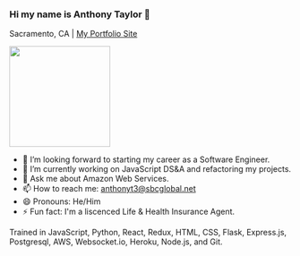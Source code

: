 ### Hi my name is Anthony Taylor 👋
Sacramento, CA |
[My Portfolio Site](https://antt3.herokuapp.com/index.html)


<img height="180em" src="https://github-readme-stats.vercel.app/api?username=antt3&show_icons=true&hide_border=true&&count_private=true&include_all_commits=true" />

<!--
**antt3/antt3** is a ✨ _special_ ✨ repository because its `README.md` (this file) appears on your GitHub profile.

Here are some ideas to get you started:
-->
- 🔭 I’m looking forward to starting my career as a Software Engineer.
- 🌱 I’m currently working on JavaScript DS&A and refactoring my projects.
- 💬 Ask me about Amazon Web Services.
- 📫 How to reach me: anthonyt3@sbcglobal.net
- 😄 Pronouns: He/Him
- ⚡ Fun fact: I'm a liscenced Life & Health Insurance Agent.


Trained in JavaScript, Python, React, Redux, HTML, CSS, Flask, Express.js, Postgresql, AWS, Websocket.io, Heroku, Node.js, and Git.

